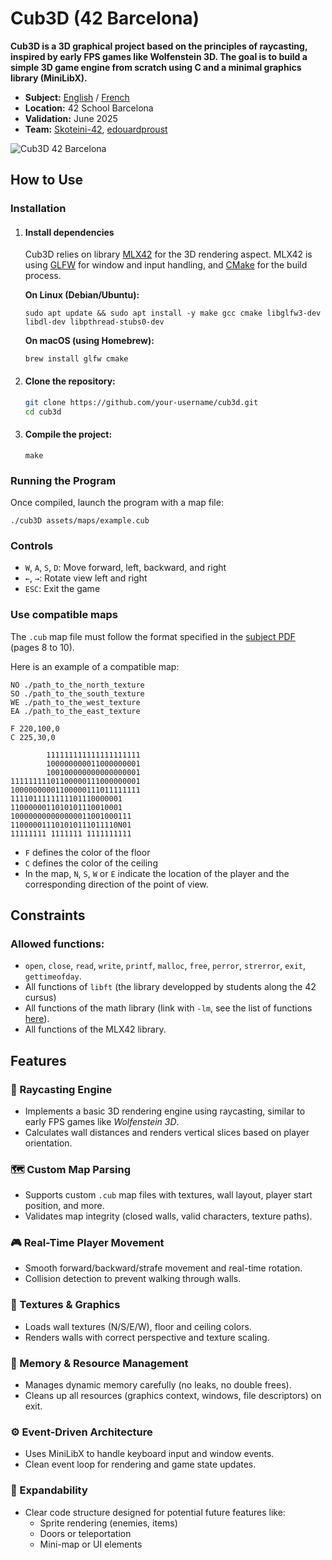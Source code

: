 # Cub3D (42 Barcelona)

**Cub3D is a 3D graphical project based on the principles of raycasting, inspired by early FPS games like Wolfenstein 3D. The goal is to build a simple 3D game engine from scratch using C and a minimal graphics library (MiniLibX).**

- **Subject:** [English](subject/en.subject.pdf) / [French](subject/fr.subject.pdf)
- **Location:** 42 School Barcelona
- **Validation:** June 2025
- **Team:** [Skoteini-42](https://github.com/Skoteini-42), [edouardproust](https://github.com/edouardproust)

![Cub3D 42 Barcelona](test/screenshots/cub3d-42-demo.gif "Cub3D project at 42 school in Barcelona using mlx42")

## How to Use

### Installation

1. #### Install dependencies

	Cub3D relies on library [MLX42](https://github.com/codam-coding-college/MLX42) for the 3D rendering aspect. MLX42 is using [GLFW](https://www.glfw.org/) for window and input handling, and [CMake](https://cmake.org/) for the build process.

	**On Linux (Debian/Ubuntu):**
	```
	sudo apt update && sudo apt install -y make gcc cmake libglfw3-dev libdl-dev libpthread-stubs0-dev
	```

	**On macOS (using Homebrew):**
	```
	brew install glfw cmake
	```

2. #### Clone the repository:

	```bash
	git clone https://github.com/your-username/cub3d.git
	cd cub3d
	```

3. #### Compile the project:

	```
	make
	```

### Running the Program

Once compiled, launch the program with a map file:
```
./cub3D assets/maps/example.cub
```

### Controls

- `W`, `A`, `S`, `D`: Move forward, left, backward, and right
- `←`, `→`: Rotate view left and right
- `ESC`: Exit the game

### Use compatible maps

The `.cub` map file must follow the format specified in the [subject PDF](subject/en.subject.pdf) (pages 8 to 10).

Here is an example of a compatible map:

```
NO ./path_to_the_north_texture
SO ./path_to_the_south_texture
WE ./path_to_the_west_texture
EA ./path_to_the_east_texture

F 220,100,0
C 225,30,0

        111111111111111111111
        100000000011000000001
        100100000000000000001
11111111101100000111000000001
10000000001100000111011111111
1111011111111101110000001
1100000011010101110010001
100000000000000011001000111
110000011101010111011110N01
11111111 1111111 1111111111
```

- `F` defines the color of the floor
- `C` defines the color of the ceiling
- In the map, `N`, `S`, `W` or `E` indicate the location of the player and the corresponding direction of the point of view.

## Constraints

### Allowed functions:

- `open`, `close`, `read`, `write`, `printf`, `malloc`, `free`, `perror`, `strerror`, `exit`, `gettimeofday`.
- All functions of `libft` (the library developped by students along the 42 cursus)
- All functions of the math library (link with `-lm`, see the list of functions [here](https://linux.die.net/man/3/math)).
- All functions of the MLX42 library.

## Features

### 🧱 Raycasting Engine
- Implements a basic 3D rendering engine using raycasting, similar to early FPS games like *Wolfenstein 3D*.
- Calculates wall distances and renders vertical slices based on player orientation.

### 🗺️ Custom Map Parsing
- Supports custom `.cub` map files with textures, wall layout, player start position, and more.
- Validates map integrity (closed walls, valid characters, texture paths).

### 🎮 Real-Time Player Movement
- Smooth forward/backward/strafe movement and real-time rotation.
- Collision detection to prevent walking through walls.

### 🎨 Textures & Graphics
- Loads wall textures (N/S/E/W), floor and ceiling colors.
- Renders walls with correct perspective and texture scaling.

### 🧠 Memory & Resource Management
- Manages dynamic memory carefully (no leaks, no double frees).
- Cleans up all resources (graphics context, windows, file descriptors) on exit.

### ⚙️ Event-Driven Architecture
- Uses MiniLibX to handle keyboard input and window events.
- Clean event loop for rendering and game state updates.

### 🔄 Expandability
- Clear code structure designed for potential future features like:
  - Sprite rendering (enemies, items)
  - Doors or teleportation
  - Mini-map or UI elements


